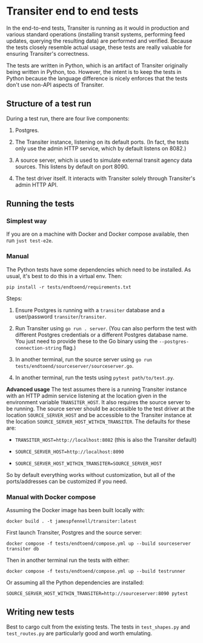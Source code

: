 # Transiter end to end tests

In the end-to-end tests, Transiter is running as it would in production
    and various standard operations
    (installing transit systems, performing feed updates, querying the resulting data)
    are performed and verified.
Because the tests closely resemble actual usage, these tests are really
    valuable for ensuring Transiter's correctness.

The tests are written in Python, which is an artifact of Transiter originally being written in Python, too.
However, the intent is to keep the tests in Python because the language difference
  is nicely enforces that the tests don't use non-API aspects of Transiter.

## Structure of a test run

During a test run, there are four live components:

1. Postgres.

1. The Transiter instance, listening on its default ports.
    (In fact, the tests only use the admin HTTP service, which by default listens on 8082.)

1. A source server, which is used to simulate external transit agency data sources.
   This listens by default on port 8090.

1. The test driver itself. 
   It interacts with Transiter solely through Transiter's admin HTTP API.

## Running the tests

### Simplest way

If you are on a machine with Docker and Docker compose available,
    then run `just test-e2e`.

### Manual

The Python tests have some dependencies which need to be installed.
As usual, it's best to do this in a virtual env. Then:
```
pip install -r tests/endtoend/requirements.txt
```

Steps:

1. Ensure Postgres is running with a `transiter` database and a user/password `transiter`/`transiter`.

1. Run Transiter using `go run . server`.
    (You can also perform the test with different Postgres credentials or a different Postgres database name.
    You just need to provide these to the Go binary using the `--postgres-connection-string` flag.)

1. In another terminal, run the source server using `go run tests/endtoend/sourceserver/sourceserver.go`.

1. In another terminal, run the tests using `pytest path/to/test.py`.

**Advanced usage**
The test assumes there is a running Transiter instance with an HTTP admin service
listening at the location given in the environment variable `TRANSITER_HOST`.
It also requires the source server to be running. 
The source server should be accessible to the test driver
at the location `SOURCE_SERVER_HOST` and be accessible
to the Transiter instance at the location `SOURCE_SERVER_HOST_WITHIN_TRANSITER`.
The defaults for these are:

- `TRANSITER_HOST=http://localhost:8082` (this is also the Transiter default)

- `SOURCE_SERVER_HOST=http://localhost:8090`

- `SOURCE_SERVER_HOST_WITHIN_TRANSITER=SOURCE_SERVER_HOST`

So by default everything works without customization, but all of the ports/addresses
    can be customized if you need.

### Manual with Docker compose

Assuming the Docker image has been built locally with:

    docker build . -t jamespfennell/transiter:latest   

First launch Transiter, Postgres and the source server:

    docker compose -f tests/endtoend/compose.yml up --build sourceserver transiter db

Then in another terminal run the tests with either:

    docker compose -f tests/endtoend/compose.yml up --build testrunner

Or assuming all the Python dependencies are installed:

    SOURCE_SERVER_HOST_WITHIN_TRANSITER=http://sourceserver:8090 pytest

## Writing new tests

Best to cargo cult from the existing tests.
The tests in `test_shapes.py` and `test_routes.py` are particularly good and worth emulating.
